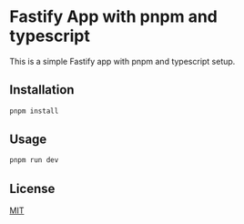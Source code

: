 # Fastify App with pnpm and typescript

This is a simple Fastify app with pnpm and typescript setup.

## Installation

```bash
pnpm install
```

## Usage

```bash
pnpm run dev
```

## License

[MIT](LICENSE)
